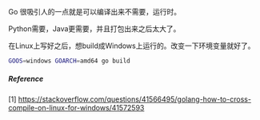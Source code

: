 Go 很吸引人的一点就是可以编译出来不需要，运行时。

Python需要，Java更需要，并且打包出来之后太大了。

在Linux上写好之后，想build成Windows上运行的。改变一下环境变量就好了。

```bash
GOOS=windows GOARCH=amd64 go build
```



##### Reference

[1] https://stackoverflow.com/questions/41566495/golang-how-to-cross-compile-on-linux-for-windows/41572593


